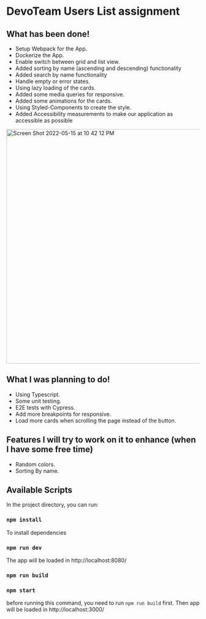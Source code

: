# DevoTeam Users List assignment
## What has been done!
- Setup Webpack for the App.
- Dockerize the App.
- Enable switch between grid and list view.
- Added sorting by name (ascending and descending) functionality
- Added search by name functionality
- Handle empty or error states.
- Using lazy loading of the cards.
- Added some media queries for responsive.
- Added some animations for the cards.
- Using Styled-Components to create the style.
- Added Accessibility measurements to make our application as accessible as possible
<img width="611" alt="Screen Shot 2022-05-15 at 10 42 12 PM" src="https://user-images.githubusercontent.com/3638285/168493312-bdccf8d4-8866-4d31-99e0-c20b103c4c0c.png">

## What I was planning to do!
- Using Typescript.
- Some unit testing.
- E2E tests with Cypress.
- Add more breakpoints for responsive.
- Load more cards when scrolling the page instead of the button.

## Features I will try to work on it to enhance (when I have some free time)
 - Random colors.
 - Sorting By name.

## Available Scripts

In the project directory, you can run:

### `npm install` 
To install dependencies

### `npm run dev`
The app will be loaded in 
http://localhost:8080/
### `npm run build`
### `npm start`
before running this command, you need to run `npm run build` first.
Then app will be loaded in
http://localhost:3000/